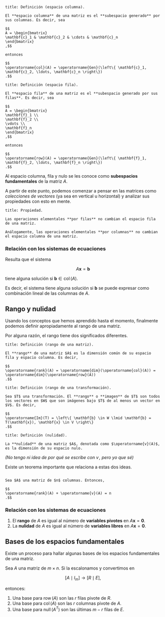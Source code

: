```ad-definition
title: Definición (espacio columna).

El **espacio columna** de una matriz es el **subespacio generado** por sus columnas. Es decir, sea

$$
A = \begin{bmatrix}
\mathbf{c}_1 & \mathbf{c}_2 & \cdots & \mathbf{c}_n
\end{bmatrix}
,$$

entonces

$$
\operatorname{col}(A) = \operatorname{Gen}(\left\{ \mathbf{c}_1, \mathbf{c}_2, \ldots, \mathbf{c}_n \right\})
.$$

```

```ad-definition
title: Definición (espacio fila).

El **espacio fila** de una matriz es el **subespacio generado por sus filas**. Es decir, sea

$$
A = \begin{bmatrix}
\mathbf{f}_1 \\
\mathbf{f}_2 \\
\vdots \\
\mathbf{f}_n
\end{bmatrix}
,$$

entonces

$$
\operatorname{row}(A) = \operatorname{Gen}(\left\{ \mathbf{f}_1, \mathbf{f}_2, \ldots, \mathbf{f}_n \right\})
.$$

```

Al espacio columna, fila y nulo se les conoce como **subespacios fundamentales** de la matriz $A$.

A partir de este punto, podemos comenzar a pensar en las matrices como *colecciones de vectores* (ya sea en vertical u horizontal) y analizar sus propiedades con esto en mente.

```ad-proposition
title: Propiedad.

Las operaciones elementales **por filas** no cambian el espacio fila de una matriz.

Análogamente, las operaciones elementales **por columnas** no cambian el espacio columna de una matriz.

```

### Relación con los sistemas de ecuaciones

Resulta que el sistema

$$
A\mathbf{x} = \mathbf{b}
$$

tiene alguna solución si $\mathbf{b} \in \operatorname{col}(A)$.

Es decir, el sistema tiene alguna solución si $\mathbf{b}$ se puede expresar como combinación lineal de las columnas de $A$.

## Rango y nulidad

Usando los conceptos que hemos aprendido hasta el momento, finalmente podemos definir apropiadamente al rango de una matriz.

Por alguna razón, el rango tiene dos significados diferentes.

```ad-definition
title: Definición (rango de una matriz).

El **rango** de una matriz $A$ es la dimensión común de su espacio fila y espacio columna. Es decir,

$$
\operatorname{rank}(A) = \operatorname{dim}(\operatorname{col}(A)) = \operatorname{dim}(\operatorname{row}(A))
.$$

```

```ad-definition
title: Definición (rango de una transformación).

Sea $T$ una transformación. El **rango** o **imagen** de $T$ son todos los vectores en $W$ que son imágenes bajo $T$ de al menos un vector en $V$. Es decir,

$$
\operatorname{Im}(T) = \left\{ \mathbf{b} \in W \lmid \mathbf{b} = T(\mathbf{x}), \mathbf{x} \in V \right\}
.$$

```

```ad-definition
title: Definición (nulidad).

La **nulidad** de una matriz $A$, denotada como $\operatorname{v}(A)$, es la dimensión de su espacio nulo.

```

*(No tengo ni idea de por qué se escribe con $\operatorname{v}$, pero yo que sé)*

Existe un teorema importante que relaciona a estas dos ideas.

```ad-theorem

Sea $A$ una matriz de $n$ columnas. Entonces,

$$
\operatorname{rank}(A) + \operatorname{v}(A) = n
.$$

```

### Relación con los sistemas de ecuaciones

1. El **rango** de $A$ es igual al número de **variables pivotes** en $A\mathbf{x} = \mathbf{0}$.
2. La **nulidad** de $A$ es igual al número de **variables libres** en $A\mathbf{x} = \mathbf{0}$.

## Bases de los espacios fundamentales

Existe un proceso para hallar algunas bases de los espacios fundamentales de una matriz.

Sea $A$ una matriz de $m \times n$. Si la escalonamos y convertimos en

$$
[A \mid I_m] \longrightarrow [R  \mid E]
,$$

entonces:

1. Una base para $\operatorname{row}(A)$ son las $r$ filas pivote de $R$.
2. Una base para $\operatorname{col}(A)$ son las $r$ columnas pivote de $A$.
3. Una base para $\operatorname{null}(A^{T})$ son las últimas $m - r$ filas de $E$.
